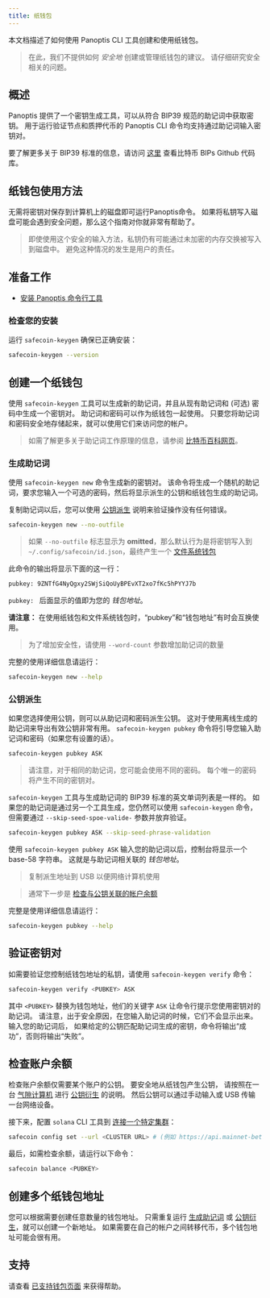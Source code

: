```yaml
---
title: 纸钱包
---
```


本文档描述了如何使用 Panoptis CLI 工具创建和使用纸钱包。

> 在此，我们不提供如何 _安全地_ 创建或管理纸钱包的建议。 请仔细研究安全相关的问题。

## 概述

Panoptis 提供了一个密钥生成工具，可以从符合 BIP39 规范的助记词中获取密钥。 用于运行验证节点和质押代币的 Panoptis CLI 命令均支持通过助记词输入密钥对。

要了解更多关于 BIP39 标准的信息，请访问 [这里](https://github.com/bitcoin/bips/blob/master/bip-0039.mediawiki) 查看比特币 BIPs Github 代码库。

## 纸钱包使用方法

无需将密钥对保存到计算机上的磁盘即可运行Panoptis命令。 如果将私钥写入磁盘可能会遇到安全问题，那么这个指南对你就非常有帮助了。

> 即使使用这个安全的输入方法，私钥仍有可能通过未加密的内存交换被写入到磁盘中。 避免这种情况的发生是用户的责任。

## 准备工作

- [安装 Panoptis 命令行工具](../cli/install-solana-cli-tools.md)

### 检查您的安装

运行 `safecoin-keygen` 确保已正确安装：

```bash
safecoin-keygen --version
```

## 创建一个纸钱包

使用 `safecoin-keygen` 工具可以生成新的助记词，并且从现有助记词和 (可选) 密码中生成一个密钥对。 助记词和密码可以作为纸钱包一起使用。 只要您将助记词和密码安全地存储起来，就可以使用它们来访问您的帐户。

> 如需了解更多关于助记词工作原理的信息，请参阅 [比特币百科网页](https://en.bitcoin.it/wiki/Seed_phrase)。

### 生成助记词

使用 `safecoin-keygen new` 命令生成新的密钥对。 该命令将生成一个随机的助记词，要求您输入一个可选的密码，然后将显示派生的公钥和纸钱包生成的助记词。

复制助记词以后，您可以使用 [公钥派生](#public-key-derivation) 说明来验证操作没有任何错误。

```bash
safecoin-keygen new --no-outfile
```

> 如果 `--no-outfile` 标志显示为 **omitted**，那么默认行为是将密钥写入到 `~/.config/safecoin/id.json`，最终产生一个 [文件系统钱包](file-system-wallet.md)

此命令的输出将显示下面的这一行：

```bash
pubkey: 9ZNTfG4NyQgxy2SWjSiQoUyBPEvXT2xo7fKc5hPYYJ7b
```

`pubkey: ` 后面显示的值即为您的 _钱包地址_。

**请注意：** 在使用纸钱包和文件系统钱包时，“pubkey”和“钱包地址”有时会互换使用。

> 为了增加安全性，请使用 `--word-count` 参数增加助记词的数量

完整的使用详细信息请运行：

```bash
safecoin-keygen new --help
```

### 公钥派生

如果您选择使用公钥，则可以从助记词和密码派生公钥。 这对于使用离线生成的助记词来导出有效公钥非常有用。 `safecoin-keygen pubkey` 命令将引导您输入助记词和密码（如果您有设置的话）。

```bash
safecoin-keygen pubkey ASK
```

> 请注意，对于相同的助记词，您可能会使用不同的密码。 每个唯一的密码将产生不同的密钥对。

`safecoin-keygen` 工具与生成助记词的 BIP39 标准的英文单词列表是一样的。 如果您的助记词是通过另一个工具生成，您仍然可以使用 `safecoin-keygen` 命令，但需要通过 `--skip-seed-spoe-valide-` 参数并放弃验证。

```bash
safecoin-keygen pubkey ASK --skip-seed-phrase-validation
```

使用 `safecoin-keygen pubkey ASK` 输入您的助记词以后，控制台将显示一个 base-58 字符串。 这就是与助记词相关联的 _钱包地址_。

> 复制派生地址到 USB 以便网络计算机使用

> 通常下一步是 [检查与公钥关联的帐户余额](#checking-account-balance)

完整是使用详细信息请运行：

```bash
safecoin-keygen pubkey --help
```

## 验证密钥对

如需要验证您控制纸钱包地址的私钥，请使用 `safecoin-keygen verify` 命令：

```bash
safecoin-keygen verify <PUBKEY> ASK
```

其中 `<PUBKEY>` 替换为钱包地址，他们的关键字 `ASK` 让命令行提示您使用密钥对的助记词。 请注意，出于安全原因，在您输入助记词的时候，它们不会显示出来。 输入您的助记词后， 如果给定的公钥匹配助记词生成的密钥，命令将输出“成功”，否则将输出“失败”。

## 检查账户余额

检查账户余额仅需要某个账户的公钥。 要安全地从纸钱包产生公钥， 请按照在一台 [气隙计算机](https://en.wikipedia.org/wiki/Air_gap_(networking)) 进行 [公钥衍生](#public-key-derivation) 的说明。 然后公钥可以通过手动输入或 USB 传输一台网络设备。

接下来，配置 `solana` CLI 工具到 [连接一个特定集群](../cli/choose-a-cluster.md)：

```bash
safecoin config set --url <CLUSTER URL> # (例如 https://api.mainnet-beta.safecoin.org)
```

最后，如需检查余额，请运行以下命令：

```bash
safecoin balance <PUBKEY>
```

## 创建多个纸钱包地址

您可以根据需要创建任意数量的钱包地址。 只需重复运行 [生成助记词](#seed-phrase-generation) 或 [公钥衍生](#public-key-derivation)，就可以创建一个新地址。 如果需要在自己的帐户之间转移代币，多个钱包地址可能会很有用。

## 支持

请查看 [已支持钱包页面](support.md) 来获得帮助。
